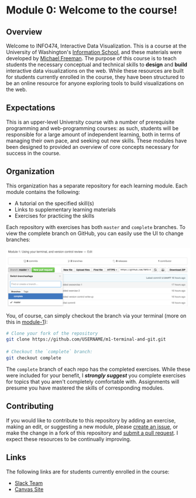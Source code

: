 # Module 0: Welcome to the course!

## Overview
Welcome to INFO474, Interactive Data Visualization.  This is a course at the University of Washington's [Information School](https://ischool.uw.edu/), and these materials were developed by [Michael Freeman](http://mfviz.com/#/).  The purpose of this course is to teach students the necessary conceptual and technical skills to **design** and **build** interactive data visualizations on the web.  While these resources are built for students currently enrolled in the course, they have been structured to be an online resource for anyone exploring tools to build visualizations on the web.  

## Expectations
This is an upper-level University course with a number of prerequisite programming and web-programming courses: as such, students will be responsible for a large amount of independent learning, both in terms of managing their own pace, and seeking out new skills.  These modules have been designed to provided an overview of core concepts necessary for success in the course.


## Organization
This organization has a separate repository for each learning module.  Each module contains the following:

- A tutorial on the specified skill(s)
- Links to supplementary learning materials
- Exercises for practicing the skills

Each repository with exercises has both `master` and `complete` branches.  To view the complete branch on GitHub, you can easily use the UI to change branches:

![change-branch](imgs/change-branch.png)

You, of course, can simply checkout the branch via your terminal (more on this in [module-1](https://github.com/INFO-474/m1-terminal-and-git)):

```bash
# Clone your fork of the repository
git clone https://github.com/USERNAME/m1-terminal-and-git.git

# Checkout the `complete` branch:
git checkout complete
```
The `complete` branch of each repo has the completed exercises.  While these were included for your benefit, I **_strongly suggest_** you complete exercises for topics that you aren't completely comfortable with.  Assignments will presume you have mastered the skills of corresponding modules.

## Contributing
If you would like to contribute to this repository by adding an exercise, making an edit, or suggesting a new module, please [create an issue](https://help.github.com/articles/creating-an-issue/), or make the change in a fork of this repository and [submit a pull request](https://help.github.com/articles/using-pull-requests/).  I expect these resources to be continually improving.

## Links
The following links are for students currently enrolled in the course:

- [Slack Team](https://info474-s16.slack.com/)
- [Canvas Site](https://canvas.uw.edu/courses/1041401)
